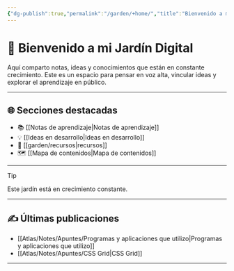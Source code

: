 ```yaml
---
{"dg-publish":true,"permalink":"/garden/+home/","title":"Bienvenido a mi Jardín Digital","tags":["gardenEntry"]}
---
```



# 🌱 Bienvenido a mi Jardín Digital

Aquí comparto notas, ideas y conocimientos que están en constante crecimiento. Este es un espacio para pensar en voz alta, vincular ideas y explorar el aprendizaje en público.


---

## 🌐 Secciones destacadas

- 📚 [[Notas de aprendizaje\|Notas de aprendizaje]]
- 💡 [[Ideas en desarrollo\|Ideas en desarrollo]]
- 🧰 [[garden/recursos\|recursos]]
- 🗺️ [[Mapa de contenidos\|Mapa de contenidos]]

---

> [!tip]
> Este jardín está en crecimiento constante. 

---

## ✍️ Últimas publicaciones

- [[Atlas/Notes/Apuntes/Programas y aplicaciones que utilizo\|Programas y aplicaciones que utilizo]]
- [[Atlas/Notes/Apuntes/CSS Grid\|CSS Grid]]

---
